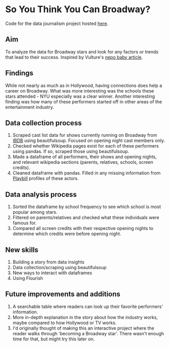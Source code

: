 # So You Think You Can Broadway?

Code for the data journalism project hosted [here](https://tejalwakchoure.github.io/broadway/).

## Aim

To analyze the data for Broadway stars and look for any factors or trends that lead to their success. Inspired by Vulture's [nepo baby article](https://www.vulture.com/article/hollywood-nepotism-babies-list-taxonomy.html).

## Findings

While not nearly as much as in Hollywood, having connections does help a career on Broadway. What was more interesting was the schools these stars attended - NYU especially was a clear winner. Another interesting finding was how many of these performers started off in other areas of the entertainment industry.

## Data collection process

1. Scraped cast list data for shows currently running on Broadway from [IBDB](https://www.ibdb.com/shows) using beautifulsoup. Focused on opening night cast members only.
2. Checked whether Wikipedia pages exist for each of these performers using pandas. If so, scraped those using beautifulsoup.
3. Made a dataframe of all performers, their shows and opening nights, and relevant wikipedia sections (parents, relatives, schools, screen credits).
4. Cleaned dataframe with pandas. Filled in any missing information from [Playbill](https://playbill.com/) profiles of these actors.

## Data analysis process

1. Sorted the dataframe by school frequency to see which school is most popular among stars.
2. Filtered on parents/relatives and checked what these individuals were famous for.
3. Compared all screen credits with their respective opening nights to determine which credits were before opening night.

## New skills

1. Building a story from data insights
2. Data collection/scraping using beautifulsoup
3. New ways to interact with dataframes
4. Using Flourish

## Future improvements and additions

1. A searchable table where readers can look up their favorite performers' information.
2. More in-depth explanation in the story about how the industry works, maybe compared to how Hollywood or TV works.
3. I'd originally thought of making this an interactive project where the reader walks through 'becoming a Broadway star'. There wasn't enough time for that, but might try this later on.


   

